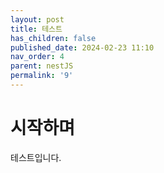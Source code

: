 ```yaml
---
layout: post
title: 테스트
has_children: false
published_date: 2024-02-23 11:10
nav_order: 4
parent: nestJS
permalink: '9'
---
```



# 시작하며
테스트입니다.

